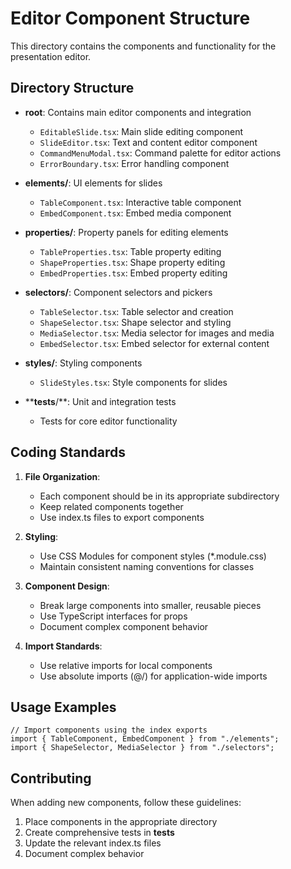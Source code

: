 # Editor Component Structure

This directory contains the components and functionality for the presentation editor.

## Directory Structure

- **root**: Contains main editor components and integration

  - `EditableSlide.tsx`: Main slide editing component
  - `SlideEditor.tsx`: Text and content editor component
  - `CommandMenuModal.tsx`: Command palette for editor actions
  - `ErrorBoundary.tsx`: Error handling component

- **elements/**: UI elements for slides

  - `TableComponent.tsx`: Interactive table component
  - `EmbedComponent.tsx`: Embed media component

- **properties/**: Property panels for editing elements

  - `TableProperties.tsx`: Table property editing
  - `ShapeProperties.tsx`: Shape property editing
  - `EmbedProperties.tsx`: Embed property editing

- **selectors/**: Component selectors and pickers

  - `TableSelector.tsx`: Table selector and creation
  - `ShapeSelector.tsx`: Shape selector and styling
  - `MediaSelector.tsx`: Media selector for images and media
  - `EmbedSelector.tsx`: Embed selector for external content

- **styles/**: Styling components

  - `SlideStyles.tsx`: Style components for slides

- ****tests**/**: Unit and integration tests
  - Tests for core editor functionality

## Coding Standards

1. **File Organization**:

   - Each component should be in its appropriate subdirectory
   - Keep related components together
   - Use index.ts files to export components

2. **Styling**:

   - Use CSS Modules for component styles (\*.module.css)
   - Maintain consistent naming conventions for classes

3. **Component Design**:

   - Break large components into smaller, reusable pieces
   - Use TypeScript interfaces for props
   - Document complex component behavior

4. **Import Standards**:
   - Use relative imports for local components
   - Use absolute imports (@/) for application-wide imports

## Usage Examples

```tsx
// Import components using the index exports
import { TableComponent, EmbedComponent } from "./elements";
import { ShapeSelector, MediaSelector } from "./selectors";
```

## Contributing

When adding new components, follow these guidelines:

1. Place components in the appropriate directory
2. Create comprehensive tests in **tests**
3. Update the relevant index.ts files
4. Document complex behavior
